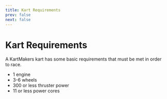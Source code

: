 ```yaml
---
title: Kart Requirements
prev: false
next: false
---
```

# Kart Requirements
A KartMakers kart has some basic requirements that must be met in order to race.

* 1 engine
* 3-6 wheels
* 300 or less thruster power
* 11 or less power cores